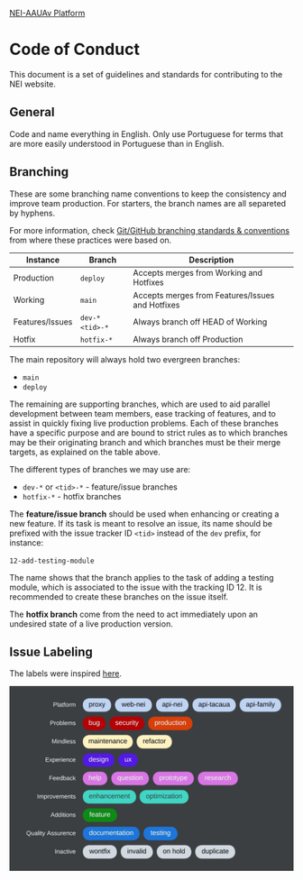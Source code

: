 [NEI-AAUAv Platform](../README.md)

# Code of Conduct

This document is a set of guidelines and standards for contributing to the NEI website.

## General

Code and name everything in English. Only use Portuguese for terms that are more easily understood in Portuguese than in English.

## Branching

These are some branching name conventions to keep the consistency and improve team production. For starters, the branch names are all separeted by hyphens.

For more information, check [Git/GitHub branching standards & conventions](https://gist.github.com/digitaljhelms/4287848) from where these practices were based on.


<table>
  <thead>
    <tr>
      <th>Instance</th>
      <th>Branch</th>
      <th>Description</th>
    </tr>
  </thead>
  <tbody>
    <tr>
      <td>Production</td>
      <td><code>deploy</code></td>
      <td>Accepts merges from Working and Hotfixes</td>
    </tr>
    <tr>
      <td>Working</td>
      <td><code>main</code></td>
      <td>Accepts merges from Features/Issues and Hotfixes</td>
    </tr>
    <tr>
      <td>Features/Issues</td>
      <td><code>dev-*</code> <code>&lt;tid>-*</code></td>
      <td>Always branch off HEAD of Working</td>
    </tr>
    <tr>
      <td>Hotfix</td>
      <td><code>hotfix-*</code></td>
      <td>Always branch off Production</td>
    </tr>
  </tbody>
</table>

The main repository will always hold two evergreen branches:

- `main`
- `deploy`

The remaining are supporting branches, which are used to aid parallel development between team members, ease tracking of features, and to assist in quickly fixing live production problems. Each of these branches have a specific purpose and are bound to strict rules as to which branches may be their originating branch and which branches must be their merge targets, as explained on the table above.

The different types of branches we may use are:

- `dev-*` or `<tid>-*` - feature/issue branches
- `hotfix-*` - hotfix branches

The **feature/issue branch** should be used when enhancing or creating a new feature. If its task is meant to resolve an issue, its name should be prefixed with the issue tracker ID `<tid>` instead of the `dev` prefix, for instance:

`12-add-testing-module`

The name shows that the branch applies to the task of adding a testing module, which is associated to the issue with the tracking ID 12. It is recommended to create these branches on the issue itself.

The **hotfix branch** come from the need to act immediately upon an undesired state of a live production version.


## Issue Labeling

The labels were inspired [here](https://robinpowered.com/blog/best-practice-system-for-organizing-and-tagging-github-issues).

<img src="./images/issue-labels.jpeg" style="display: block; max-width: 100%; height: auto; margin: auto; float: none!important;" alt="Issue Labels" width="600" title="Issue Labeling">

